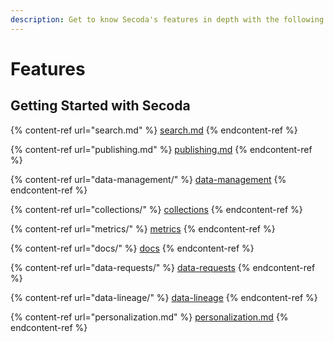 ```yaml
---
description: Get to know Secoda's features in depth with the following pages.
---
```


# Features

## **Getting Started with Secoda** <a href="#h_3a4bfd6458" id="h_3a4bfd6458"></a>

{% content-ref url="search.md" %}
[search.md](search.md)
{% endcontent-ref %}

{% content-ref url="publishing.md" %}
[publishing.md](publishing.md)
{% endcontent-ref %}

{% content-ref url="data-management/" %}
[data-management](data-management/)
{% endcontent-ref %}

{% content-ref url="collections/" %}
[collections](collections/)
{% endcontent-ref %}

{% content-ref url="metrics/" %}
[metrics](metrics/)
{% endcontent-ref %}

{% content-ref url="docs/" %}
[docs](docs/)
{% endcontent-ref %}

{% content-ref url="data-requests/" %}
[data-requests](data-requests/)
{% endcontent-ref %}

{% content-ref url="data-lineage/" %}
[data-lineage](data-lineage/)
{% endcontent-ref %}

{% content-ref url="personalization.md" %}
[personalization.md](personalization.md)
{% endcontent-ref %}
